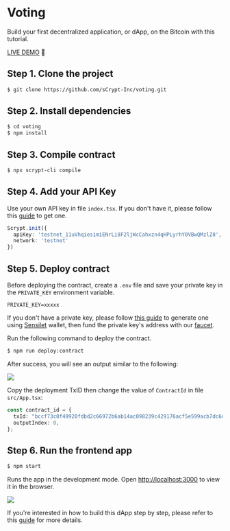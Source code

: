 # Voting

Build your first decentralized application, or dApp, on the Bitcoin with this tutorial.

[LIVE DEMO](http://classic.scrypt.io/voting/) 🚀

## Step 1. Clone the project

```bash
$ git clone https://github.com/sCrypt-Inc/voting.git
```

## Step 2. Install dependencies

```bash
$ cd voting
$ npm install
```

## Step 3. Compile contract

```bash
$ npx scrypt-cli compile
```

## Step 4. Add your API Key

Use your own API key in file `index.tsx`. If you don't have it, please follow this [guide](https://docs.scrypt.io/advanced/how-to-integrate-scrypt-service#get-your-api-key) to get one.

```ts
Scrypt.init({
  apiKey: 'testnet_11uVhqiesimiENrLi8F2ljWcCahxzn4qHPLyrhY0VBwQMzlZ8',  // <---
  network: 'testnet'
})
```

## Step 5. Deploy contract

Before deploying the contract, create a `.env` file and save your private key in the `PRIVATE_KEY` environment variable.

```text
PRIVATE_KEY=xxxxx
```

If you don't have a private key, please follow [this guide](https://scrypt.io/docs/how-to-deploy-and-call-a-contract/#setup) to generate one using [Sensilet](https://sensilet.com/) wallet, then fund the private key's address with our [faucet](https://scrypt.io/faucet/).

Run the following command to deploy the contract.

```bash
$ npm run deploy:contract
```

After success, you will see an output similar to the following:

![](https://aaron67-public.oss-cn-beijing.aliyuncs.com/202305060511743.png)

Copy the deployment TxID then change the value of `ContractId` in file `src/App.tsx`:

```ts
const contract_id = {
  txId: "bccf73c0f49920fdbd2c66972b6ab14ac098239c429176acf5e599acb7dc6d4a",
  outputIndex: 0,
};
```

## Step 6. Run the frontend app

```bash
$ npm start
```

Runs the app in the development mode. Open [http://localhost:3000](http://localhost:3000) to view it in the browser.

![](https://aaron67-public.oss-cn-beijing.aliyuncs.com/202305060521385.gif)

If you're interested in how to build this dApp step by step, please refer to this [guide](https://scrypt.io/docs/tutorials/voting/) for more details.
